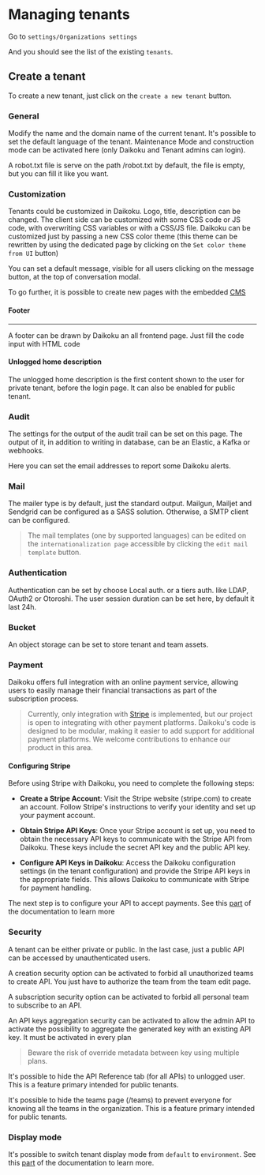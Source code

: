 # Managing tenants

Go to `settings/Organizations settings`

And you should see the list of the existing `tenants`.

## Create a tenant

To create a new tenant, just click on the `create a new tenant` button.

### General

Modify the name and the domain name of the current tenant.
It's possible to set the default language of the tenant.
Maintenance Mode and construction mode can be activated here (only Daikoku and Tenant admins can login).

A robot.txt file is serve on the path /robot.txt by default, the file is empty, but you can fill it like you want.


### Customization

Tenants could be customized in Daikoku.
Logo, title, description can be changed.
The client side can be customized with some CSS code or JS code, with overwriting CSS variables or with a CSS/JS file.
Daikoku can be customized just by passing a new CSS color theme (this theme can be rewritten by using the dedicated page by clicking on the `Set color theme from UI` button)

You can set a default message, visible for all users clicking on the message button, at the top of conversation modal.

To go further, it is possible to create new pages with the embedded [CMS](../08-tenantusage/6-cms.md)

#### Footer
****
A footer can be drawn by Daikoku an all frontend page. Just fill the code input with HTML code

#### Unlogged home description
The unlogged home description is the first content shown to the user for private tenant, before the login page.
It can also be enabled for public tenant.

### Audit

The settings for the output of the audit trail can be set on this page.
The output of it, in addition to writing in database, can be an Elastic, a Kafka or webhooks.

Here you can set the email addresses to report some Daikoku alerts.

### Mail
The mailer type is by default, just the standard output.
Mailgun, Mailjet and Sendgrid can be configured as a SASS solution.
Otherwise, a SMTP client can be configured.

> The mail templates (one by supported languages) can be edited on the `internationalization page` accessible by clicking the `edit mail template` button.


### Authentication


Authentication can be set by choose Local auth. or a tiers auth. like LDAP, OAuth2 or Otoroshi.
The user session duration can be set here, by default it last 24h.

### Bucket
An object storage can be set to store tenant and team assets.

### Payment

Daikoku offers full integration with an online payment service, allowing users to easily manage their financial transactions as part of the subscription process.

> Currently, only integration with [Stripe](https://stripe.com) is implemented, but our project is open to integrating with other payment platforms. Daikoku's code is designed to be modular, making it easier to add support for additional payment platforms. We welcome contributions to enhance our product in this area.

#### Configuring Stripe

Before using Stripe with Daikoku, you need to complete the following steps:

* **Create a Stripe Account**: Visit the Stripe website (stripe.com) to create an account. Follow Stripe's instructions to verify your identity and set up your payment account.

* **Obtain Stripe API Keys**: Once your Stripe account is set up, you need to obtain the necessary API keys to communicate with the Stripe API from Daikoku. These keys include the secret API key and the public API key.

* **Configure API Keys in Daikoku**: Access the Daikoku configuration settings (in the tenant configuration) and provide the Stripe API keys in the appropriate fields. This allows Daikoku to communicate with Stripe for payment handling.

The next step is to configure your API to accept payments. See this [part](../09-producerusage/1-apis.md) of the documentation to learn more

### Security

A tenant can be either private or public. In the last case, just a public API can be accessed by unauthenticated users.

A creation security option can be activated to forbid all unauthorized teams to create API. You just have to authorize the team from the team edit page.

A subscription security option can be activated to forbid all personal team to subscribe to an API.

An API keys aggregation security can be activated to allow the admin API to activate the possibility to aggregate the generated key with an existing API key. It must be activated in every plan

> Beware the risk of override metadata between key using multiple plans. 

It's possible to hide the API Reference tab (for all APIs) to unlogged user. This is a feature primary intended for public tenants.

It's possible to hide the teams page (/teams) to prevent everyone for knowing all the teams in the organization. This is a feature primary intended for public tenants.

### Display mode

It's possible to switch tenant display mode from `default` to `environment`.
See this [part](../08-tenantusage/5.5-display.md) of the documentation to learn more.


